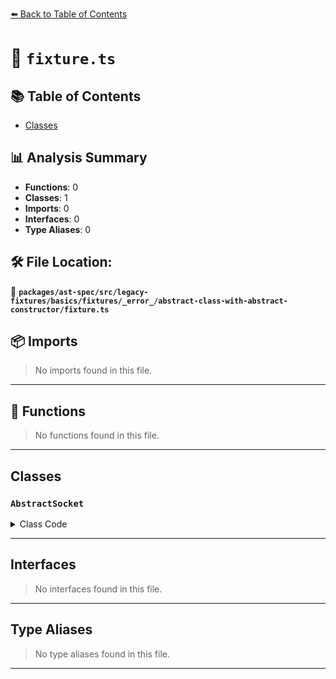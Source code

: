 [⬅️ Back to Table of Contents](../../../../../../../../index.md)

# 📄 `fixture.ts`

## 📚 Table of Contents

- [Classes](#classes)

## 📊 Analysis Summary

- **Functions**: 0
- **Classes**: 1
- **Imports**: 0
- **Interfaces**: 0
- **Type Aliases**: 0

## 🛠️ File Location:
📂 **`packages/ast-spec/src/legacy-fixtures/basics/fixtures/_error_/abstract-class-with-abstract-constructor/fixture.ts`**

## 📦 Imports

> No imports found in this file.


---

## 🔧 Functions

> No functions found in this file.


---

## Classes

### `AbstractSocket`

<details><summary>Class Code</summary>

```ts
export abstract class AbstractSocket {
  abstract constructor();
}
```
</details>


---

## Interfaces

> No interfaces found in this file.


---

## Type Aliases

> No type aliases found in this file.


---